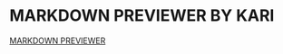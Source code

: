 # MARKDOWN PREVIEWER BY KARI

[MARKDOWN PREVIEWER](https://karitheshiba.github.io/a_markdown_previewer/)
